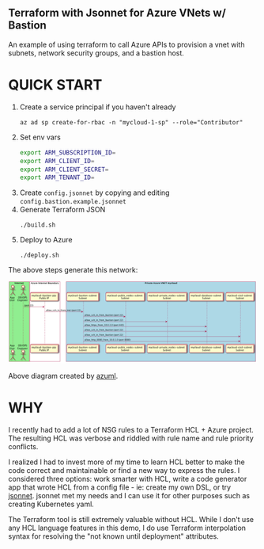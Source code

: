 Terraform with Jsonnet for Azure VNets w/ Bastion
---------

An example of using terraform to call Azure APIs to provision a vnet with
subnets, network security groups,  and a bastion host.

# QUICK START

1. Create a service principal if you haven't already
    ```console
    az ad sp create-for-rbac -n "mycloud-1-sp" --role="Contributor"
    ```
1. Set env vars
    ```bash
    export ARM_SUBSCRIPTION_ID=
    export ARM_CLIENT_ID=
    export ARM_CLIENT_SECRET=
    export ARM_TENANT_ID=
    ```
1. Create `config.jsonnet` by copying and editing `config.bastion.example.jsonnet`
1. Generate Terraform JSON
    ```console
    ./build.sh
    ```
1. Deploy to Azure
    ```console
    ./deploy.sh
    ```

The above steps generate this network:

![PlantUML](docs/seq-mycloud.png)

Above diagram created by [azuml](https://github.com/navicore/azuml).

# WHY

I recently had to add a lot of NSG rules to a Terraform HCL + Azure project.
The resulting HCL was verbose and riddled with rule name and rule priority
conflicts.

I realized I had to invest more of my time to learn HCL better to make the code
correct and maintainable or find a new way to express the rules.  I considered
three options: work smarter with HCL, write a code generator app that wrote HCL
from a config file - ie: create my own DSL, or try
[jsonnet](http://jsonnet.org/).  jsonnet met my needs and I can use it for
other purposes such as creating Kubernetes yaml.

The Terraform tool is still extremely valuable without HCL.  While I don't use
any HCL language features in this demo, I do use Terraform interpolation syntax
for resolving the "not known until deployment" attributes.

